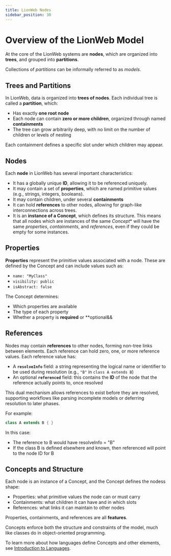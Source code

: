 ```yaml
---
title: LionWeb Nodes
sidebar_position: 30
---
```


# Overview of the LionWeb Model

At the core of the LionWeb systems are **nodes**, which are organized into **trees**, and grouped into **partitions**.

Collections of _partitions_ can be informally referred to as _models_.

## Trees and Partitions

In LionWeb, data is organized into **trees of nodes**. Each individual tree is called a **partition**, which:

- Has exactly **one root node**
- Each node can contain **zero or more children**, organized through named **containments**
- The tree can grow arbitrarily deep, with no limit on the number of children or levels of nesting

Each containment defines a specific slot under which children may appear.

## Nodes

Each **node** in LionWeb has several important characteristics:

- It has a globally unique **ID**, allowing it to be referenced uniquely.
- It may contain a set of **properties**, which are named primitive values (e.g., strings, integers, booleans).
- It may contain children, under several **containments**
- It can hold **references** to other nodes, allowing for graph-like interconnections across trees.
- It is an **instance of a Concept**, which defines its structure. This means that all nodes 
  which are instances of the same *Concept** will have the same *properties*, *containments*, and *references*, even if
  they could be empty for some instances.

## Properties

**Properties** represent the primitive values associated with a node. These are defined by the Concept and can include values such as:

- `name: "MyClass"`
- `visibility: public`
- `isAbstract: false`

The Concept determines:

- Which properties are available
- The type of each property
- Whether a property is **required** or **optional&&

## References

Nodes may contain **references** to other nodes, forming non-tree links between elements. Each reference can hold zero, one, or more reference values.
Each reference value has:

- A **`resolveInfo`** field: a string representing the logical name or identifier to be used during resolution (e.g., `"B"` in `class A extends B`)
- An optional **`referenced`** field: this contains the **ID** of the node that the reference actually points to, once resolved

This dual mechanism allows references to exist before they are resolved, supporting workflows like parsing incomplete models or deferring resolution to later phases.

For example:

```java
class A extends B { }
```

In this case:
* The reference to B would have resolveInfo = "B"
* If the class B is defined elsewhere and known, then referenced will point to the node ID for B

## Concepts and Structure

Each node is an instance of a Concept, and the Concept defines the nodess shape:
* Properties: what primitive values the node can or must carry
* Containments: what children it can have and in which slots
* References: what links it can maintain to other nodes

Properties, containments, and references are all **features**.

Concepts enforce both the structure and constraints of the model, much like classes do in object-oriented programming.

To learn more about how languages define Concepts and other elements, see [Introduction to Languages](introduction-to-languages.md).